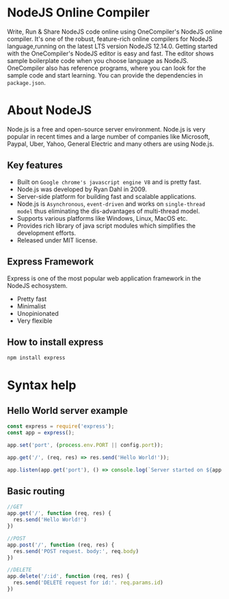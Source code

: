 # NodeJS Online Compiler

Write, Run & Share NodeJS code online using OneCompiler's NodeJS online compiler. It's one of the robust, feature-rich online compilers for NodeJS language,running on the latest LTS version NodeJS 12.14.0. Getting started with the OneCompiler's NodeJS editor is easy and fast. The editor shows sample boilerplate code when you choose language as NodeJS. OneCompiler also has reference programs, where you can look for the sample code and start learning. You can provide the dependencies in `package.json`.

# About NodeJS

Node.js is a free and open-source server environment. Node.js is very popular in recent times and a large number of companies like Microsoft, Paypal, Uber, Yahoo, General Electric and many others are using Node.js.

## Key features

* Built on `Google chrome's javascript engine V8` and is pretty fast.
* Node.js was developed by Ryan Dahl in 2009.
* Server-side platform for building fast and scalable applications.
* Node.js is `Asynchronous`, `event-driven` and works on `single-thread model` thus eliminating the dis-advantages of multi-thread model.
* Supports various platforms like Windows, Linux, MacOS etc.
* Provides rich library of java script modules which simplifies the development efforts.
* Released under MIT license.

## Express Framework

Express is one of the most popular web application framework in the NodeJS echosystem.

* Pretty fast
* Minimalist
* Unopinionated
* Very flexible

## How to install express

```sh
npm install express
```

# Syntax help

## Hello World server example

```javascript
const express = require('express');
const app = express();

app.set('port', (process.env.PORT || config.port));

app.get('/', (req, res) => res.send('Hello World!'));

app.listen(app.get('port'), () => console.log(`Server started on ${app.get('port')} port`))
```

## Basic routing

```javascript
//GET
app.get('/', function (req, res) {
  res.send('Hello World!')
})

//POST 
app.post('/', function (req, res) {
  res.send('POST request. body:', req.body)
})

//DELETE
app.delete('/:id', function (req, res) {
  res.send('DELETE request for id:'. req.params.id)
})
```

